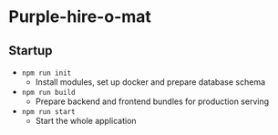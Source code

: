 # Purple-hire-o-mat
## Startup
- `npm run init`
  - Install modules, set up docker and prepare database schema
- `npm run build`
  - Prepare backend and frontend bundles for production serving
- `npm run start`
  - Start the whole application